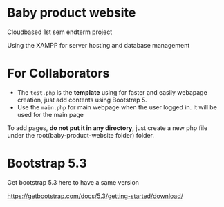 # Baby product website
Cloudbased 1st sem endterm project

Using the XAMPP for server hosting and database management

# For Collaborators
- The <code>test.php</code> is the <strong>template</strong> using for faster and easily webapage creation, just add contents using Bootstrap 5.
- Use the <code>main.php</code> for main webpage when the user logged in. It will be used for the main page

To add pages, <strong>do not put it in any directory</strong>, just create a new php file under the root(baby-product-website folder) folder.

# Bootstrap 5.3
Get bootstrap 5.3 here to have a same version

https://getbootstrap.com/docs/5.3/getting-started/download/
